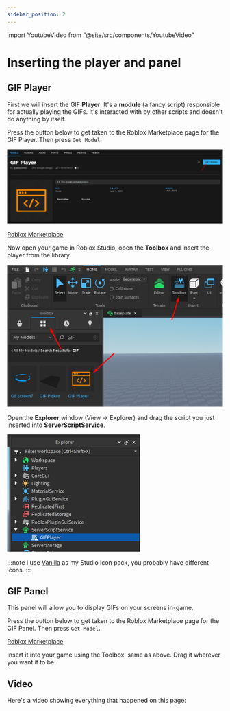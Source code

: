 ```yaml
---
sidebar_position: 2
---
```


import YoutubeVideo from "@site/src/components/YoutubeVideo"

# Inserting the player and panel

## GIF Player

First we will insert the GIF **Player**. It's a **module** (a fancy script) responsible for actually playing the GIFs. It's interacted with by other scripts and doesn't do anything by itself.

Press the button below to get taken to the Roblox Marketplace page for the GIF Player. Then press `Get Model`.

![Screenshot](./img/get_model.png)

<a href="https://create.roblox.com/marketplace/asset/7482594999" target="_blank" class="button button--primary">Roblox Marketplace</a>

Now open your game in Roblox Studio, open the **Toolbox** and insert the player from the library.

![Screenshot](./img/insert_player.png)

Open the **Explorer** window (View -> Explorer) and drag the script you just inserted into **ServerScriptService**.

![Screenshot](./img/gifplayer_serverscriptservice.png)

:::note
I use [Vanilla](https://elttob.uk/go/vanilla) as my Studio icon pack, you probably have different icons.
:::

## GIF Panel

This panel will allow you to display GIFs on your screens in-game.

Press the button below to get taken to the Roblox Marketplace page for the GIF Panel. Then press `Get Model`.

<a href="https://create.roblox.com/marketplace/asset/7482597631" target="_blank" class="button button--primary">Roblox Marketplace</a>

Insert it into your game using the Toolbox, same as above. Drag it wherever you want it to be.

## Video

Here's a video showing everything that happened on this page:

<YoutubeVideo id="ZCAwYcrZcGU" />
